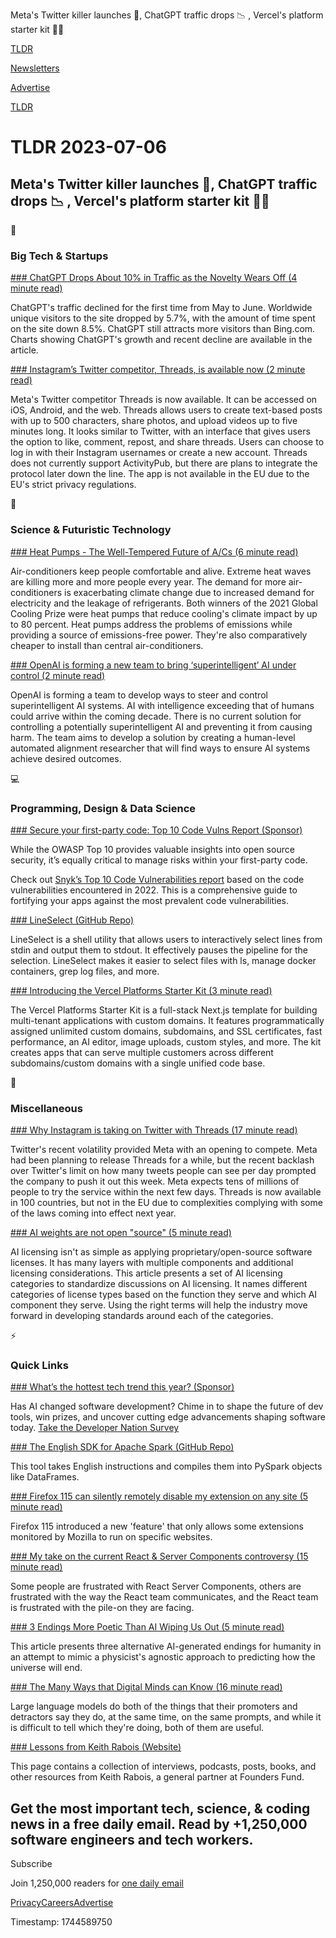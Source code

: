 Meta's Twitter killer launches 📱, ChatGPT traffic drops 📉 , Vercel's platform starter kit 👨‍💻

[TLDR](/)

[Newsletters](/newsletters)

[Advertise](https://advertise.tldr.tech/)

[TLDR](/)

# TLDR 2023-07-06

## Meta's Twitter killer launches 📱, ChatGPT traffic drops 📉 , Vercel's platform starter kit 👨‍💻

📱

### Big Tech & Startups

[### ChatGPT Drops About 10% in Traffic as the Novelty Wears Off (4 minute read)](https://www.similarweb.com/blog/insights/ai-news/chatgpt-traffic-drops/?utm_source=tldrnewsletter)

ChatGPT's traffic declined for the first time from May to June. Worldwide unique visitors to the site dropped by 5.7%, with the amount of time spent on the site down 8.5%. ChatGPT still attracts more visitors than Bing.com. Charts showing ChatGPT's growth and recent decline are available in the article.

[### Instagram’s Twitter competitor, Threads, is available now (2 minute read)](https://www.theverge.com/2023/7/5/23784263/instagram-threads-app-download-iphone-android?utm_source=tldrnewsletter)

Meta's Twitter competitor Threads is now available. It can be accessed on iOS, Android, and the web. Threads allows users to create text-based posts with up to 500 characters, share photos, and upload videos up to five minutes long. It looks similar to Twitter, with an interface that gives users the option to like, comment, repost, and share threads. Users can choose to log in with their Instagram usernames or create a new account. Threads does not currently support ActivityPub, but there are plans to integrate the protocol later down the line. The app is not available in the EU due to the EU's strict privacy regulations.

🚀

### Science & Futuristic Technology

[### Heat Pumps - The Well-Tempered Future of A/Cs (6 minute read)](https://spectrum.ieee.org/heat-pump-air-conditioning-alternative?utm_source=tldrnewsletter)

Air-conditioners keep people comfortable and alive. Extreme heat waves are killing more and more people every year. The demand for more air-conditioners is exacerbating climate change due to increased demand for electricity and the leakage of refrigerants. Both winners of the 2021 Global Cooling Prize were heat pumps that reduce cooling's climate impact by up to 80 percent. Heat pumps address the problems of emissions while providing a source of emissions-free power. They're also comparatively cheaper to install than central air-conditioners.

[### OpenAI is forming a new team to bring ‘superintelligent’ AI under control (2 minute read)](https://techcrunch.com/2023/07/05/openai-is-forming-a-new-team-to-bring-superintelligent-ai-under-control/?utm_source=tldrnewsletter)

OpenAI is forming a team to develop ways to steer and control superintelligent AI systems. AI with intelligence exceeding that of humans could arrive within the coming decade. There is no current solution for controlling a potentially superintelligent AI and preventing it from causing harm. The team aims to develop a solution by creating a human-level automated alignment researcher that will find ways to ensure AI systems achieve desired outcomes.

💻

### Programming, Design & Data Science

[### Secure your first-party code: Top 10 Code Vulns Report (Sponsor)](https://go.snyk.io/snyk-top-10-code-vulnerabilities.html?utm_campaign=snyk-top-10-code-2023&amp;utm_medium=paid-email&amp;utm_source=tldr&amp;utm_content=snyk-top-10-code-vulnerabilities)

While the OWASP Top 10 provides valuable insights into open source security, it’s equally critical to manage risks within your first-party code.

Check out [Snyk’s Top 10 Code Vulnerabilities report](https://go.snyk.io/snyk-top-10-code-vulnerabilities.html?utm_campaign=snyk-top-10-code-2023&utm_medium=paid-email&utm_source=tldr&utm_content=snyk-top-10-code-vulnerabilities) based on the code vulnerabilities encountered in 2022. This is a comprehensive guide to fortifying your apps against the most prevalent code vulnerabilities.

[### LineSelect (GitHub Repo)](https://github.com/chfritz/lineselect?utm_source=tldrnewsletter)

LineSelect is a shell utility that allows users to interactively select lines from stdin and output them to stdout. It effectively pauses the pipeline for the selection. LineSelect makes it easier to select files with ls, manage docker containers, grep log files, and more.

[### Introducing the Vercel Platforms Starter Kit (3 minute read)](https://vercel.com/blog/platforms-starter-kit?utm_source=tldrnewsletter)

The Vercel Platforms Starter Kit is a full-stack Next.js template for building multi-tenant applications with custom domains. It features programmatically assigned unlimited custom domains, subdomains, and SSL certificates, fast performance, an AI editor, image uploads, custom styles, and more. The kit creates apps that can serve multiple customers across different subdomains/custom domains with a single unified code base.

🎁

### Miscellaneous

[### Why Instagram is taking on Twitter with Threads (17 minute read)](https://www.theverge.com/2023/7/5/23784870/instagram-threads-adam-mosseri-interview-twitter-competitor?utm_source=tldrnewsletter)

Twitter's recent volatility provided Meta with an opening to compete. Meta had been planning to release Threads for a while, but the recent backlash over Twitter's limit on how many tweets people can see per day prompted the company to push it out this week. Meta expects tens of millions of people to try the service within the next few days. Threads is now available in 100 countries, but not in the EU due to complexities complying with some of the laws coming into effect next year.

[### AI weights are not open "source" (5 minute read)](https://opencoreventures.com/blog/2023-06-27-ai-weights-are-not-open-source/?utm_source=tldrnewsletter)

AI licensing isn't as simple as applying proprietary/open-source software licenses. It has many layers with multiple components and additional licensing considerations. This article presents a set of AI licensing categories to standardize discussions on AI licensing. It names different categories of license types based on the function they serve and which AI component they serve. Using the right terms will help the industry move forward in developing standards around each of the categories.

⚡

### Quick Links

[### What’s the hottest tech trend this year? (Sponsor)](https://www.developereconomics.net/?member_id=tldr&amp;utm_medium=nlad_2)

Has AI changed software development? Chime in to shape the future of dev tools, win prizes, and uncover cutting edge advancements shaping software today. [Take the Developer Nation Survey](https://developereconomics.net/?member_id=tldr&utm_medium=nlad_2)

[### The English SDK for Apache Spark (GitHub Repo)](https://github.com/databrickslabs/pyspark-ai?utm_source=tldrnewsletter)

This tool takes English instructions and compiles them into PySpark objects like DataFrames.

[### Firefox 115 can silently remotely disable my extension on any site (5 minute read)](https://lapcatsoftware.com/articles/2023/7/1.html?utm_source=tldrnewsletter)

Firefox 115 introduced a new 'feature' that only allows some extensions monitored by Mozilla to run on specific websites.

[### My take on the current React & Server Components controversy (15 minute read)](https://phryneas.de/react-server-components-controversy?utm_source=tldrnewsletter)

Some people are frustrated with React Server Components, others are frustrated with the way the React team communicates, and the React team is frustrated with the pile-on they are facing.

[### 3 Endings More Poetic Than AI Wiping Us Out (5 minute read)](https://thealgorithmicbridge.substack.com/p/3-endings-more-poetic-than-ai-wiping?utm_source=tldrnewsletter)

This article presents three alternative AI-generated endings for humanity in an attempt to mimic a physicist's agnostic approach to predicting how the universe will end.

[### The Many Ways that Digital Minds can Know (16 minute read)](https://moultano.wordpress.com/2023/06/28/the-many-ways-that-digital-minds-can-know/?utm_source=tldrnewsletter)

Large language models do both of the things that their promoters and detractors say they do, at the same time, on the same prompts, and while it is difficult to tell which they're doing, both of them are useful.

[### Lessons from Keith Rabois (Website)](https://mogolshan.notion.site/Lessons-from-Keith-Rabois-2b867858346448998d23f51beee3470a?utm_source=tldrnewsletter)

This page contains a collection of interviews, podcasts, posts, books, and other resources from Keith Rabois, a general partner at Founders Fund.

## Get the most important tech, science, & coding news in a free daily email. Read by +1,250,000 software engineers and tech workers.

Subscribe

Join 1,250,000 readers for [one daily email](/api/latest/tech)

[Privacy](/privacy)[Careers](https://jobs.ashbyhq.com/tldr.tech)[Advertise](/tech/advertise)

Timestamp: 1744589750